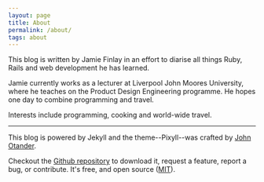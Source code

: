 ```yaml
---
layout: page
title: About
permalink: /about/
tags: about
---
```


This blog is written by Jamie Finlay in an effort to diarise all things Ruby, Rails and
web development he has learned.

Jamie currently works as a lecturer at Liverpool John Moores University, 
where he teaches on the Product Design Engineering programme. He hopes one day to combine 
programming and travel.

Interests include programming, cooking and world-wide travel.

<hr>

This blog is powered by Jekyll and the theme--Pixyll--was crafted by 
[John Otander](http://johnotander.com).

Checkout the [Github repository](https://github.com/johnotander/pixyll) to download it,
request a feature, report a bug, or contribute. It's free, and open source
([MIT](http://opensource.org/licenses/MIT)).
